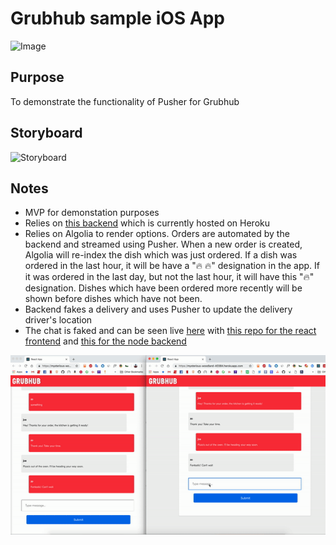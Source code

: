 # Grubhub sample iOS App
![Image](RiderClient/Resources/Assets.xcassets/ezgif-1-da0df3e6faf9.gif)
## Purpose
To demonstrate the functionality of Pusher for Grubhub

## Storyboard
![Storyboard](RiderClient/Resources/Assets.xcassets/Main_storyboard_—_Edited.png)

## Notes
- MVP for demonstation purposes
- Relies on [this backend](https://github.com/zasmail/grubhub_backend) which is currently hosted on Heroku
- Relies on Algolia to render options. Orders are automated by the backend and streamed using Pusher. When a new order is created, Algolia will re-index the dish which was just ordered. If a dish was ordered in the last hour, it will be have a "🔥 🔥" designation in the app. If it was ordered in the last day, but not the last hour, it will have this "🔥" designation. Dishes which have been ordered more recently will be shown before dishes which have not been. 
- Backend fakes a delivery and uses Pusher to update the delivery driver's location
- The chat is faked and can be seen live [here](https://mysterious-woodland-40384.herokuapp.com/) with [this repo for the react frontend](https://github.com/zasmail/grubhub_chat) and [this for the node backend](https://github.com/zasmail/grubhub_chat_server)

![](RiderClient/Resources/Assets.xcassets/ezgif.com-video-to-gif.gif)

